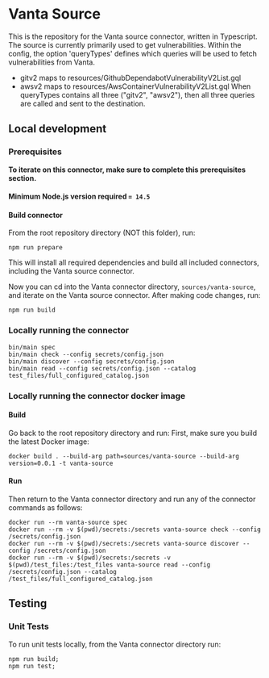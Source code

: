 # Vanta Source

This is the repository for the Vanta source connector, written in Typescript.
The source is currently primarily used to get vulnerabilities.
Within the config, the option 'queryTypes' defines which queries will be used
to fetch vulnerabilities from Vanta.
* gitv2 maps to resources/GithubDependabotVulnerabilityV2List.gql
* awsv2 maps to resources/AwsContainerVulnerabilityV2List.gql
When queryTypes contains all three ("gitv2", "awsv2"), then all
three queries are called and sent to the destination.

## Local development

### Prerequisites

**To iterate on this connector, make sure to complete this prerequisites
section.**

#### Minimum Node.js version required `= 14.5`

#### Build connector

From the root repository directory (NOT this folder), run:

```
npm run prepare
```

This will install all required dependencies and build all included connectors,
including the Vanta source connector.

Now you can cd into the Vanta connector directory, `sources/vanta-source`,
and iterate on the Vanta source connector. After making code changes, run:

```
npm run build
```

### Locally running the connector

```
bin/main spec
bin/main check --config secrets/config.json
bin/main discover --config secrets/config.json
bin/main read --config secrets/config.json --catalog test_files/full_configured_catalog.json
```

### Locally running the connector docker image

#### Build

Go back to the root repository directory and run:
First, make sure you build the latest Docker image:

```
docker build . --build-arg path=sources/vanta-source --build-arg version=0.0.1 -t vanta-source
```

#### Run

Then return to the Vanta connector directory and run any of the connector
commands as follows:

```
docker run --rm vanta-source spec
docker run --rm -v $(pwd)/secrets:/secrets vanta-source check --config /secrets/config.json
docker run --rm -v $(pwd)/secrets:/secrets vanta-source discover --config /secrets/config.json
docker run --rm -v $(pwd)/secrets:/secrets -v $(pwd)/test_files:/test_files vanta-source read --config /secrets/config.json --catalog /test_files/full_configured_catalog.json
```

## Testing

### Unit Tests

To run unit tests locally, from the Vanta connector directory run:

```
npm run build;
npm run test;
```
